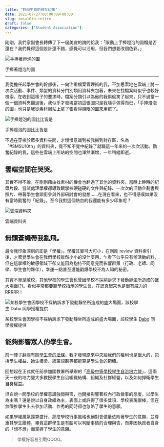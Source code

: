 ```yaml
---
title: "對學生會的殘存印象"
date: 2021-07-27T00:00:00+08:00
slug: smsu10th-retire
draft: false
categories: ["Student Association"]
---
```


剛剛，我們家副會長轉傳了下一屆美宣的詢問給我：「限動上手捧燈泡的圖檔是否還在？我們覺得這個設計還不錯，感覺可以沿用，但我們想要改個色彩。」

![手捧著燈泡的圖](../images/smsu10th-retire/Untitled.png)

手捧著燈泡的圖

---

我從擔任起學生會的幹部後，一向注重檔案管理術的我，不加思索地在雲端上將一次次活動、事件、類型的資料分門別類用資料夾包著，未來在找檔案時似乎也較好檢索。在收到這樣子的要求時，檔案分類引以為傲的我偷偷笑了起來，只不過當一個一個資料夾翻過後，我似乎才發現當初這張圖只是我隨手做得而已，「手捧燈泡的圖」也只是我從素材網站上拿了張看得順眼的圖來用罷了。

![手捧燈泡的圖比比皆是](../images/smsu10th-retire/Untitled%201.png)

手捧燈泡的圖比比皆是

不過在穿梭於眾多資料夾間，才慢慢意識到被我搬到封存區，名為「#SMSU10th」的資料夾，竟不知不覺中紀錄了就職這一年來的一次次活動。勤奮紀錄的我，這些在雲端上所站的空間也渾然漸增，一年稍縱即逝。

## 雲端空間在哭哭。

其實不得不說，在剛剛藉由找素材的機會也翻過了其他的資料夾，當時上幹時的紀錄片段、嘗試處理學權卻導致跟學校硬碰硬的文件與紀錄、一次次的活動企劃書與照片、帶著學生會頭銜參與外部研討會的發想……在現在看來，也不得感嘆如果沒有當時勤奮的「紀錄」，至今我對這個熱血的我還能有多少印象呢？

![雲端資料夾](../images/smsu10th-retire/Untitled%202.png)

雲端資料夾

## 無頭蒼蠅帶我亂飛。

最令我印象深刻的即是「學權」。學權其實可大可小，在剛剛 review 資料索引後，才驚覺學生會在我們學校雖然小小的沒什麼用，乍看下似乎只有辦活動的料，但在這學權的敏感領域下卻又能因為抱持不同意見而影響群眾（行政、老師、同學、學生會的夥伴），幸運一點甚至還能戳爆學校不為人知的秘密。

其實不單是敝校，其他學校的學生會也曾因學校不採納訴求下發動靜坐所造成的盛大場面(?)。看似平常都要聽學校指示的學生會，在認真起來也是很有威力的RRRRR！

![某校學生會因學校不採納訴求下發動靜坐所造成的盛大場面，該校學生 [Dabo](http://dabo.xyz/) 同學授權提供](../images/smsu10th-retire/Untitled%203.png)

某校學生會因學校不採納訴求下發動靜坐所造成的盛大場面，該校學生 [Dabo](http://dabo.xyz/) 同學授權提供

## 能夠影響眾人的學生會。

前一陣子翻閱有關[學生會的法條](https://edu.law.moe.gov.tw/LawContent.aspx?id=GL001809)，我才發現原來中央給我們的權利也是很大的，包括學生權益、師生橋梁、統籌規劃等都能算是學生會的範疇。

回想起在正式就任前參加國教署所舉辦的「[高級中等學校學生自治培力營](https://blog.imych.one/2020-student-autonomy-training-camp)」，這兩天一夜的培力營大多教授學生自治組織結構、組織及社群經營，以及如何捍衛學生自身權益。

坦白說一間學校的學權意識強弱與否，也間接影響著校內行政做事的態度，以學生為主嗎？還是說以自身政績為主，表面上或許得了很多獎項、學校表現很棒，但在無限推學生出去參加活動、作秀的同時卻也忽略了學生的意願。

如果學權風氣還算盛行，那麼學校行事風格也絕對會儘量依附著學生的意願，並尊重其學生團體，畢竟這群學生是有腦可以判斷事情的合理與否，而非因執政者自身的「想不想」而掌握了學生的意願。

> 學權好容易引戰QQQQ。
>